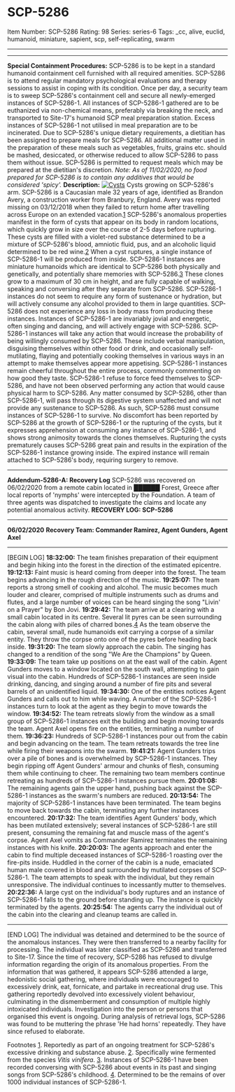 # SCP-5286
Item Number: SCP-5286
Rating: 98
Series: series-6
Tags: _cc, alive, euclid, humanoid, miniature, sapient, scp, self-replicating, swarm

---

* * *
**Special Containment Procedures:**
SCP-5286 is to be kept in a standard humanoid containment cell furnished with all required amenities. SCP-5286 is to attend regular mandatory psychological evaluations and therapy sessions to assist in coping with its condition.
Once per day, a security team is to sweep SCP-5286's containment cell and secure all newly-emerged instances of SCP-5286-1. All instances of SCP-5286-1 gathered are to be euthanized via non-chemical means, preferably via breaking the neck, and transported to Site-17's humanoid SCP meal preparation station. Excess instances of SCP-5286-1 not utilised in meal preparation are to be incinerated.
Due to SCP-5286's unique dietary requirements, a dietitian has been assigned to prepare meals for SCP-5286. All additional matter used in the preparation of these meals such as vegetables, fruits, grains etc. should be mashed, desiccated, or otherwise reduced to allow SCP-5286 to pass them without issue. SCP-5286 is permitted to request meals which may be prepared at the dietitian's discretion.
_Note: As of 11/02/2020, no food prepared for SCP-5286 is to contain any additives that would be considered 'spicy'._
**Description:**
[![Cysts](https://scp-wiki.wdfiles.com/local--resized-images/scp-5286/Cysts/medium.jpg)](https://scp-wiki.wdfiles.com/local--files/scp-5286/Cysts)
Cysts growing on SCP-5286's arm.
SCP-5286 is a Caucasian male 32 years of age, identified as Brandon Avery, a construction worker from Branbury, England. Avery was reported missing on 03/12/2018 when they failed to return home after travelling across Europe on an extended vacation.[1](javascript:;) SCP-5286's anomalous properties manifest in the form of cysts that appear on its body in random locations, which quickly grow in size over the course of 2-5 days before rupturing. These cysts are filled with a violet-red substance determined to be a mixture of SCP-5286's blood, amniotic fluid, pus, and an alcoholic liquid determined to be red wine.[2](javascript:;) When a cyst ruptures, a single instance of SCP-5286-1 will be produced from inside.
SCP-5286-1 instances are miniature humanoids which are identical to SCP-5286 both physically and genetically, and potentially share memories with SCP-5286.[3](javascript:;) These clones grow to a maximum of 30 cm in height, and are fully capable of walking, speaking and conversing after they separate from SCP-5286. SCP-5286-1 instances do not seem to require any form of sustenance or hydration, but will actively consume any alcohol provided to them in large quantities. SCP-5286 does not experience any loss in body mass from producing these instances.
Instances of SCP-5286-1 are invariably jovial and energetic, often singing and dancing, and will actively engage with SCP-5286. SCP-5286-1 instances will take any action that would increase the probability of being willingly consumed by SCP-5286. These include verbal manipulation, disguising themselves within other food or drink, and occasionally self-mutilating, flaying and potentially cooking themselves in various ways in an attempt to make themselves appear more appetising. SCP-5286-1 instances remain cheerful throughout the entire process, commonly commenting on how good they taste. SCP-5286-1 refuse to force feed themselves to SCP-5286, and have not been observed performing any action that would cause physical harm to SCP-5286. Any matter consumed by SCP-5286, other than SCP-5286-1, will pass through its digestive system unaffected and will not provide any sustenance to SCP-5286. As such, SCP-5286 must consume instances of SCP-5286-1 to survive.
No discomfort has been reported by SCP-5286 at the growth of SCP-5286-1 or the rupturing of the cysts, but it expresses apprehension at consuming any instance of SCP-5286-1, and shows strong animosity towards the clones themselves. Rupturing the cysts prematurely causes SCP-5286 great pain and results in the expiration of the SCP-5286-1 instance growing inside. The expired instance will remain attached to SCP-5286's body, requiring surgery to remove.
* * *
**Addendum-5286-A: Recovery Log**
SCP-5286 was recovered on 06/02/2020 from a remote cabin located in ██████ Forest, Greece after local reports of 'nymphs' were intercepted by the Foundation. A team of three agents was dispatched to investigate the claims and locate any potential anomalous activity.
**RECOVERY LOG: SCP-5286**
* * *
**06/02/2020**
**Recovery Team: Commander Ramirez, Agent Gunders, Agent Axel**
* * *
[BEGIN LOG]
**18:32:00:** The team finishes preparation of their equipment and begin hiking into the forest in the direction of the estimated epicentre.
**19:12:13:** Faint music is heard coming from deeper into the forest. The team begins advancing in the rough direction of the music.
**19:25:07:** The team reports a strong smell of cooking and alcohol. The music becomes much louder and clearer, comprised of multiple instruments such as drums and flutes, and a large number of voices can be heard singing the song "Livin' on a Prayer" by Bon Jovi.
**19:29:42:** The team arrive at a clearing with a small cabin located in its centre. Several lit pyres can be seen surrounding the cabin along with piles of charred bones.[4](javascript:;) As the team observe the cabin, several small, nude humanoids exit carrying a corpse of a similar entity. They throw the corpse onto one of the pyres before heading back inside.
**19:31:20:** The team slowly approach the cabin. The singing has changed to a rendition of the song "We Are the Champions" by Queen.
**19:33:09:** The team take up positions on at the east wall of the cabin. Agent Gunders moves to a window located on the south wall, attempting to gain visual into the cabin. Hundreds of SCP-5286-1 instances are seen inside drinking, dancing, and singing around a number of fire pits and several barrels of an unidentified liquid.
**19:34:30:** One of the entities notices Agent Gunders and calls out to him while waving. A number of the SCP-5286-1 instances turn to look at the agent as they begin to move towards the window.
**19:34:52:** The team retreats slowly from the window as a small group of SCP-5286-1 instances exit the building and begin moving towards the team. Agent Axel opens fire on the entities, terminating a number of them.
**19:36:23:** Hundreds of SCP-5286-1 instances pour out from the cabin and begin advancing on the team. The team retreats towards the tree line while firing their weapons into the swarm.
**19:41:21:** Agent Gunders trips over a pile of bones and is overwhelmed by SCP-5286-1 instances. They begin ripping off Agent Gunders' armour and chunks of flesh, consuming them while continuing to cheer. The remaining two team members continue retreating as hundreds of SCP-5286-1 instances pursue them.
**20:01:08:** The remaining agents gain the upper hand, pushing back against the SCP-5286-1 instances as the swarm's numbers are reduced.
**20:13:54:** The majority of SCP-5286-1 instances have been terminated. The team begins to move back towards the cabin, terminating any further instances encountered.
**20:17:32:** The team identifies Agent Gunders' body, which has been mutilated extensively; several instances of SCP-5286-1 are still present, consuming the remaining fat and muscle mass of the agent's corpse. Agent Axel vomits as Commander Ramirez terminates the remaining instances with his knife.
**20:20:03:** The agents approach and enter the cabin to find multiple deceased instances of SCP-5286-1 roasting over the fire-pits inside. Huddled in the corner of the cabin is a nude, emaciated human male covered in blood and surrounded by mutilated corpses of SCP-5286-1. The team attempts to speak with the individual, but they remain unresponsive. The individual continues to incessantly mutter to themselves.
**20:22:36:** A large cyst on the individual's body ruptures and an instance of SCP-5286-1 falls to the ground before standing up. The instance is quickly terminated by the agents.
**20:25:54:** The agents carry the individual out of the cabin into the clearing and cleanup teams are called in.
* * *
[END LOG]
The individual was detained and determined to be the source of the anomalous instances. They were then transferred to a nearby facility for processing. The individual was later classified as SCP-5286 and transferred to Site-17.
Since the time of recovery, SCP-5286 has refused to divulge information regarding the origin of its anomalous properties. From the information that was gathered, it appears SCP-5286 attended a large, hedonistic social gathering, where individuals were encouraged to excessively drink, eat, fornicate, and partake in recreational drug use. This gathering reportedly devolved into excessively violent behaviour, culminating in the dismemberment and consumption of multiple highly intoxicated individuals. Investigation into the person or persons that organised this event is ongoing.
During analysis of retrieval logs, SCP-5286 was found to be muttering the phrase 'He had horns' repeatedly. They have since refused to elaborate.
  
  

Footnotes
[1](javascript:;). Reportedly as part of an ongoing treatment for SCP-5286's excessive drinking and substance abuse.
[2](javascript:;). Specifically wine fermented from the species _Vitis vinifera_.
[3](javascript:;). Instances of SCP-5286-1 have been recorded conversing with SCP-5286 about events in its past and singing songs from SCP-5286's childhood.
[4](javascript:;). Determined to be the remains of over 1000 individual instances of SCP-5286-1.